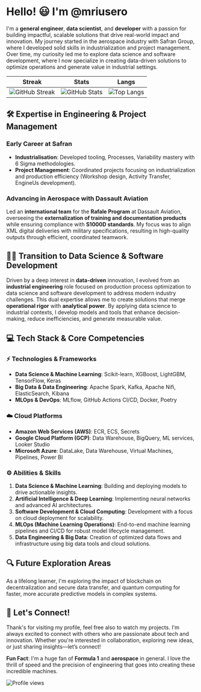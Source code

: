 # Hello! 😃 I'm @mriusero

I'm a **general engineer**, **data scientist**, and **developer** with a passion for building impactful, scalable solutions that drive real-world impact and innovation. My journey started in the aerospace industry with Safran Group, where I developed solid skills in industrialization and project management. Over time, my curiosity led me to explore data science and software development, where I now specialize in creating data-driven solutions to optimize operations and generate value in industrial settings.

| Streak | Stats | Langs
| ------------- | ------------ | --------- |
| <img src="https://github-readme-streak-stats.herokuapp.com/?user=mriusero&theme=tokyonight" alt="GitHub Streak"> | <img src="https://github-readme-stats.vercel.app/api?username=mriusero&show_icons=true&theme=tokyonight" alt="GitHub Stats"> | ![Top Langs](https://github-readme-stats.vercel.app/api/top-langs/?username=mriusero&layout=compact&theme=tokyonight&hide=Jupyter%20Notebook,html,css)


## 🛠 Expertise in Engineering & Project Management

### Early Career at Safran
- **Industrialisation**: Developed tooling, Processes, Variability mastery with 6 Sigma methodologies.
- **Project Management**: Coordinated projects focusing on industrialization and production efficiency (Workshop design, Activity Transfer, EngineUs development).

### Advancing in Aerospace with Dassault Aviation
Led an **international team** for the **Rafale Program** at Dassault Aviation, overseeing the **externalization of training and documentation products** while ensuring compliance with **S1000D standards**. My focus was to align XML digital deliveries with military specifications, resulting in high-quality outputs through efficient, coordinated teamwork.

## 🥷🏼 Transition to Data Science & Software Development
Driven by a deep interest in **data-driven** innovation, I evolved from an **industrial engineering** role focused on production process optimization to data science and software development to address modern industry challenges. This dual expertise allows me to create solutions that merge **operational rigor** with **analytical power**. By applying data science to industrial contexts, I develop models and tools that enhance decision-making, reduce inefficiencies, and generate measurable value.
## 💻 Tech Stack & Core Competencies

###  ⚡️ Technologies & Frameworks
- **Data Science & Machine Learning**: Scikit-learn, XGBoost, LightGBM, TensorFlow, Keras
- **Big Data & Data Engineering**: Apache Spark, Kafka, Apache Nifi, ElasticSearch, Kibana
- **MLOps & DevOps**: MLflow, GitHub Actions CI/CD, Docker, Poetry

### ☁️ Cloud Platforms
- **Amazon Web Services (AWS)**: ECR, ECS, Secrets
- **Google Cloud Platform (GCP)**: Data Warehouse, BigQuery, ML services, Looker Studio
- **Microsoft Azure**: DataLake, Data Warehouse, Virtual Machines, Pipelines, Power BI

### ⚙️ Abilities & Skills
1. **Data Science & Machine Learning**: Building and deploying models to drive actionable insights.
2. **Artificial Intelligence & Deep Learning**: Implementing neural networks and advanced AI architectures.
3. **Software Development & Cloud Computing**: Development with a focus on cloud deployment for scalability.
4. **MLOps (Machine Learning Operations)**: End-to-end machine learning pipelines and CI/CD for robust model lifecycle management.
5. **Data Engineering & Big Data**: Creation of optimized data flows and infrastructure using big data tools and cloud solutions.



## 🔍 Future Exploration Areas

As a lifelong learner, I'm exploring the impact of blockchain on decentralization and secure data transfer, and quantum computing for faster, more accurate predictive models in complex systems.


## 👾️ Let's Connect!
Thank's for visiting my profile, feel free also to watch my projects. I'm always excited to connect with others who are passionate about tech and innovation. Whether you're interested in collaboration, exploring new ideas, or just sharing insights—let’s connect!

**Fun Fact**: I'm a huge fan of **Formula 1** and **aerospace** in general. I love the thrill of speed and the precision of engineering that goes into creating these incredible machines.

<img src="https://komarev.com/ghpvc/?username=mriusero&color=blue" alt="Profile views">








